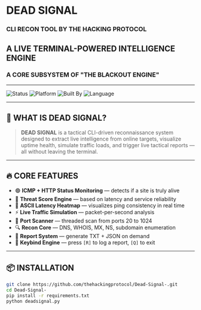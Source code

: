 # DEAD SIGNAL  
### CLI RECON TOOL BY **THE HACKING PROTOCOL**  
## A LIVE TERMINAL-POWERED INTELLIGENCE ENGINE  
### A CORE SUBSYSTEM OF "THE BLACKOUT ENGINE"

---

![Status](https://img.shields.io/badge/Status-OPERATIONAL-green?style=for-the-badge)
![Platform](https://img.shields.io/badge/Interface-CLI%20ONLY-black?style=for-the-badge)
![Built By](https://img.shields.io/badge/Company-THE%20HACKING%20PROTOCOL-red?style=for-the-badge)
![Language](https://img.shields.io/badge/Python-3.9%2B-blue?style=for-the-badge)

---

## 🧠 WHAT IS DEAD SIGNAL?

> **DEAD SIGNAL** is a tactical CLI-driven reconnaissance system designed to extract live intelligence from online targets, visualize uptime health, simulate traffic loads, and trigger live tactical reports — all without leaving the terminal.

---

## 🔥 CORE FEATURES

- 🟢 **ICMP + HTTP Status Monitoring** — detects if a site is truly alive  
- 🔴 **Threat Score Engine** — based on latency and service reliability  
- 🔶 **ASCII Latency Heatmap** — visualizes ping consistency in real time  
- ⚡ **Live Traffic Simulation** — packet-per-second analysis  
- 🚪 **Port Scanner** — threaded scan from ports 20 to 1024  
- 🔍 **Recon Core** — DNS, WHOIS, MX, NS, subdomain enumeration  
- 📁 **Report System** — generate TXT + JSON on demand  
- 🧠 **Keybind Engine** — press `[R]` to log a report, `[Q]` to exit  

---

## 📦 INSTALLATION

```bash
git clone https://github.com/thehackingprotocol/Dead-Signal-.git
cd Dead-Signal-
pip install -r requirements.txt
python deadsignal.py
